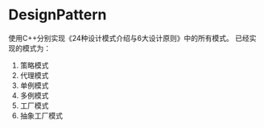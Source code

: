 ﻿# DesignPattern
使用C++分别实现《24种设计模式介绍与6大设计原则》中的所有模式。
已经实现的模式为：  
1. 策略模式  
2. 代理模式  
3. 单例模式  
4. 多例模式   
5. 工厂模式   
6. 抽象工厂模式
